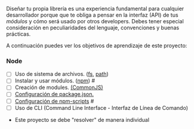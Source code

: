 Diseñar tu propia librería es una experiencia fundamental para cualquier
desarrollador porque que te obliga a pensar en la interfaz (API) de tus
_módulos_ y cómo será usado por otros developers. Debes tener especial
consideración en peculiaridades del lenguaje, convenciones y buenas prácticas.

A continuación puedes ver los objetivos de aprendizaje de este proyecto:

### Node

- [ ] Uso de sistema de archivos. ([fs](https://nodejs.org/api/fs.html), [path](https://nodejs.org/api/path.html))
- [ ] Instalar y usar módulos. ([npm](https://www.npmjs.om/)) #
- [ ] Creación de modules. [(CommonJS)](https://nodejs.org/docs/latest-v0.10.x/api/modules.html)
- [ ] [Configuración de package.json.](https://docs.npmjs.com/files/package.json)
- [ ] [Configuración de npm-scripts](https://docs.npmjs.com/m/scripts) #
- [ ] Uso de CLI (Command Line Interface - Interfaz de Línea de Comando)

- Este proyecto se debe "resolver" de manera individual
